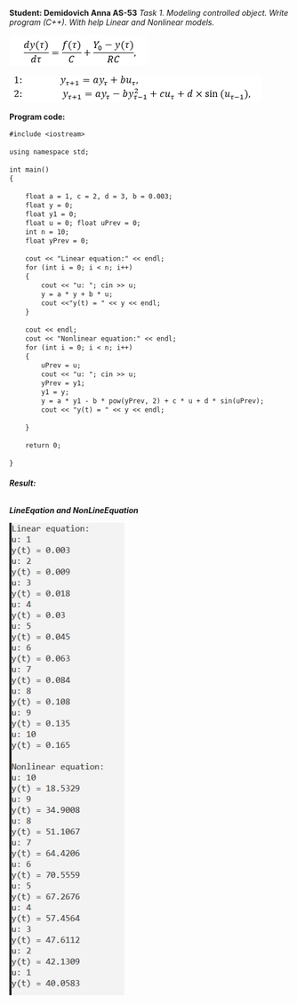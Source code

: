 **Student: Demidovich Anna AS-53**
_Task 1.
Modeling controlled object. Write program (C++). With help Linear and Nonlinear models._

![Screenshot of Task](main_eq.png)

![Screenshot of Task](sub_eq.png)


**Program code:**

```
#include <iostream>

using namespace std;

int main()
{

	float a = 1, c = 2, d = 3, b = 0.003;
	float y = 0;
	float y1 = 0;
	float u = 0; float uPrev = 0;
	int n = 10;
	float yPrev = 0;

	cout << "Linear equation:" << endl;
	for (int i = 0; i < n; i++)
	{
		cout << "u: "; cin >> u;
		y = a * y + b * u;
		cout <<"y(t) = " << y << endl;
	}

	cout << endl;
	cout << "Nonlinear equation:" << endl;
	for (int i = 0; i < n; i++)
	{
		uPrev = u;
		cout << "u: "; cin >> u;
		yPrev = y1;
		y1 = y;
		y = a * y1 - b * pow(yPrev, 2) + c * u + d * sin(uPrev);
		cout << "y(t) = " << y << endl;

	}

	return 0;

}

```

###### **Result:**


**_LineEqation and NonLineEquation_**

![Screenshot LineModel](screenshot.PNG)

